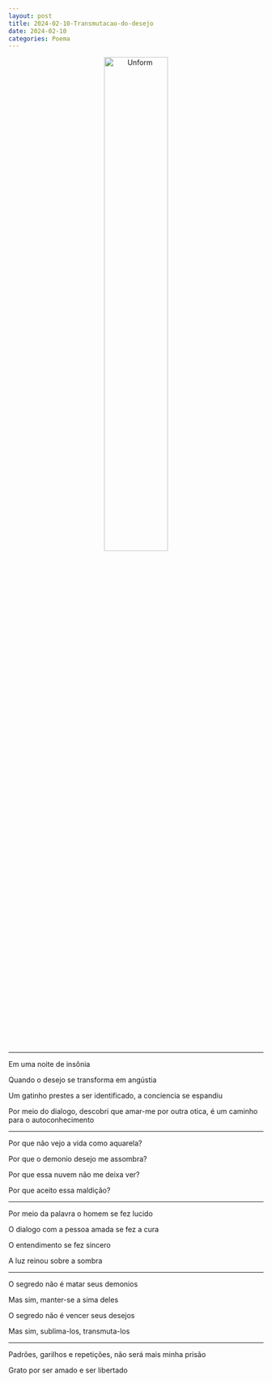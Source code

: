 ```yaml
---
layout: post
title: 2024-02-10-Transmutacao-do-desejo
date: 2024-02-10
categories: Poema
---
```


<p align="center">
<img src="{{ site.baseurl }}/images/2024-02-10-Transmutacao-do-desejo.webp" 
height="50%" width="50%" alt="Unform" />
</p>

---

Em uma noite de insônia

Quando o desejo se transforma em angústia

Um gatinho prestes a ser identificado, a conciencia se espandiu 

Por meio do dialogo, descobri que amar-me por outra otica, é um caminho para o autoconhecimento

---

Por que não vejo a vida como aquarela?

Por que o demonio desejo me assombra?

Por que essa nuvem não me deixa ver?

Por que aceito essa maldição?

---

Por meio da palavra o homem se fez lucido

O dialogo com a pessoa amada se fez a cura

O entendimento se fez sincero

A luz reinou sobre a sombra

---

O segredo não é matar seus demonios

Mas sim, manter-se a sima deles

O segredo não é vencer seus desejos

Mas sim, sublima-los, transmuta-los

---

Padrões, garilhos e repetições, não será mais minha prisão

Grato por ser amado e ser libertado
